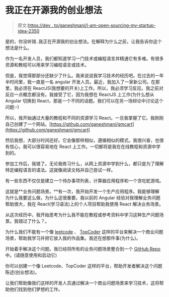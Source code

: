 # 我正在开源我的创业想法

> 原文:[https://dev . to/ganeshmani/I-am-open-sourcing-my-startup-idea-2350](https://dev.to/ganeshmani/i-am-open-sourcing-my-startup-idea-2350)

是的，你没听错..我正在开源我的创业想法。在解释为什么之前，让我告诉你这个想法是什么。

作为一名开发人员，我们都知道学习一门技术或编程语言并精通它有多难。有很多资源和教程可以用来学习编程语言或技术。

但是，我觉得那部分还缺少了什么。我来说说我学习技术的经历吧。在过去的一年半时间里，我一直是一名 angular 开发人员。最近，我加入了一家新公司。在那里，我必须在 ReactJS(我想要的开关)上工作。所以，我必须学习反应。我之前对反应一点概念都没有。我接受了它，因为我想在 ReactJS 上工作(为什么想从 Angular 切换到 React，那是一个不同的话题。我们可以在另一场辩论中讨论这个问题:-)

所以，我开始通过大量的教程和不同的资源学习 React。一旦我掌握了它。我刚刚自己创建了一个网站。[https://github.com/ganeshmani/gmcart](https://github.com/ganeshmani/gmcart)

然后我想，大部分时间还好。它会像那样相似，遵循相似的模式。我很兴奋，也很有信心，我可以很容易地在 React 上工作。一切都将是我在在线教程和资源中学到的。

参加工作后，我错了。无论我练习什么，从网上资源中学到什么，都只是为了理解特定编程语言的语法。这就像阅读文档并自己尝试一样。

有一些东西不仅仅是建立一个待办事项列表，计算器应用程序和一个贪吃蛇游戏。

这就是**业务问题场景。**有一次，我开始开发一个生产应用程序。我能够理解为什么我要这么做，为什么这很重要。我以前的 Angular 经验对我理解业务问题帮助很大，我在 React(学习语法)上的个人项目帮助我使用 React 解决业务场景。

从这次经历中，我开始思考为什么我不能在教程或参考资料中学习这种生产问题场景。我错过了什么？。

为什么我们不能有一个像 [leetcode](https://leetcode.com/) 、 [TopCoder](https://www.topcoder.com/) 这样的平台来解决一个商业问题场景，帮助我学习并把它放入我的作品集。我还在想那件事(为什么)。

开始着手解决这个问题。我已经将所有的业务问题场景整合到一个 [GitHub Repo](https://github.com/ganeshmani/solve_scenarios) 中。(请随意使用和启动它)

你可以创建一个像 Leetcode、TopCoder 这样的平台，帮助开发者解决这个问题陈述(创业想法)。

让我们帮助像我们这样的开发人员通过解决一个商业问题场景来学习技术，这将帮助他们找到他们梦想的工作。